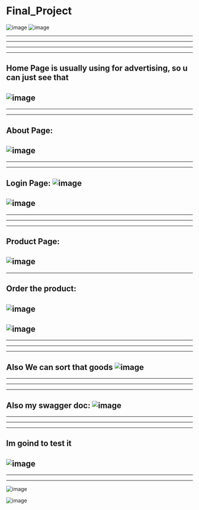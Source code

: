 # Final_Project
![image](https://github.com/AibekKarshiboev/Final_Project/assets/81102375/f5f5aec6-a84c-4aa2-97ac-c4c3c030a4b6)
![image](https://github.com/AibekKarshiboev/Final_Project/assets/81102375/85d64790-c6f8-4e6c-9d55-c4c9cf5654d7)

-----------------------------------------------------------------------------------------------------------
-----------------------------------------------------------------------------------------------------------
-----------------------------------------------------------------------------------------------------------
-----------------------------------------------------------------------------------------------------------
Home Page is usually using for advertising, so u can just see that
-----------------------------------------------------------------------------------------------------------
![image](https://github.com/AibekKarshiboev/Final_Project/assets/81102375/7ff58d94-0105-4eb5-a7ad-32931641a1ac)
-----------------------------------------------------------------------------------------------------------
-----------------------------------------------------------------------------------------------------------
----------------------------------------------------------------------------------------------------------- 
About Page:
-----------------------------------------------------------------------------------------------------------
![image](https://github.com/AibekKarshiboev/Final_Project/assets/81102375/f3df14b1-0ec1-4d57-ab19-89c433683b17)
-----------------------------------------------------------------------------------------------------------
-----------------------------------------------------------------------------------------------------------
-----------------------------------------------------------------------------------------------------------
Login Page:
![image](https://github.com/AibekKarshiboev/Final_Project/assets/81102375/4a677699-3604-422b-8892-99487f4d0624)
-----------------------------------------------------------------------------------------------------------
![image](https://github.com/AibekKarshiboev/Final_Project/assets/81102375/8be589fc-afa3-411c-8f9f-d78eca925c11)
-----------------------------------------------------------------------------------------------------------
-----------------------------------------------------------------------------------------------------------
-----------------------------------------------------------------------------------------------------------
-----------------------------------------------------------------------------------------------------------
Product Page:
-----------------------------------------------------------------------------------------------------------
![image](https://github.com/AibekKarshiboev/Final_Project/assets/81102375/6230452c-3033-4fa7-83f3-3623348f008a)
-----------------------------------------------------------------------------------------------------------
-----------------------------------------------------------------------------------------------------------
Order the product:
-----------------------------------------------------------------------------------------------------------
![image](https://github.com/AibekKarshiboev/Final_Project/assets/81102375/79b0e295-deee-4b27-a157-6e2694901f5d)
-----------------------------------------------------------------------------------------------------------
![image](https://github.com/AibekKarshiboev/Final_Project/assets/81102375/40701443-ca56-47e9-969d-a410eded7925)
-----------------------------------------------------------------------------------------------------------
-----------------------------------------------------------------------------------------------------------
-----------------------------------------------------------------------------------------------------------
-----------------------------------------------------------------------------------------------------------
Also We can sort that goods
![image](https://github.com/AibekKarshiboev/Final_Project/assets/81102375/606f0d2d-8c44-4939-9fb2-ce752258aa9b)
-----------------------------------------------------------------------------------------------------------
-----------------------------------------------------------------------------------------------------------
-----------------------------------------------------------------------------------------------------------
-----------------------------------------------------------------------------------------------------------
Also my swagger doc:
![image](https://github.com/AibekKarshiboev/Final_Project/assets/81102375/333a2dbb-229f-424a-ae43-430bab028bda)
-----------------------------------------------------------------------------------------------------------
-----------------------------------------------------------------------------------------------------------
-----------------------------------------------------------------------------------------------------------
-----------------------------------------------------------------------------------------------------------
Im goind to test it
-----------------------------------------------------------------------------------------------------------
![image](https://github.com/AibekKarshiboev/Final_Project/assets/81102375/6b9345ef-a9a5-4210-a4f8-51590fa49cd9)
-----------------------------------------------------------------------------------------------------------
-----------------------------------------------------------------------------------------------------------
-----------------------------------------------------------------------------------------------------------

![image](https://github.com/AibekKarshiboev/Final_Project/assets/81102375/7b837eaa-4edb-474a-8b9e-091a0c93af38)

![image](https://github.com/AibekKarshiboev/Final_Project/assets/81102375/7f4d5214-2d56-4b58-9069-fc963cd0cd7c)







